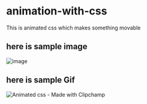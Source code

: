 # animation-with-css

This is animated css which makes something movable

## here is sample image

![image](https://user-images.githubusercontent.com/95366947/198025618-261ea676-ae86-4eb9-95dc-dc5961580c48.png)

## here is sample Gif


![Animated css - Made with Clipchamp](https://user-images.githubusercontent.com/95366947/198025504-47cae33f-4233-4673-8b51-bb1500287b76.gif)
